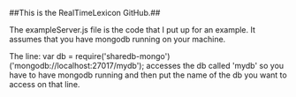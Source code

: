 ##This is the RealTimeLexicon GitHub.##

The exampleServer.js file is the code that I put up for an example. It assumes that you have mongodb running on your machine.

The line:
var db = require('sharedb-mongo')('mongodb://localhost:27017/mydb');
accesses the db called 'mydb' so you have to have mongodb running and then put the name of the db you want to access on that line.
